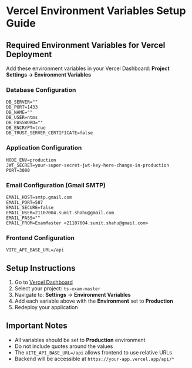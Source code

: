 # Vercel Environment Variables Setup Guide

## Required Environment Variables for Vercel Deployment

Add these environment variables in your Vercel Dashboard:
**Project Settings → Environment Variables**

### Database Configuration
```
DB_SERVER=""
DB_PORT=1433
DB_NAME=""
DB_USER=ntms
DB_PASSWORD=""
DB_ENCRYPT=true
DB_TRUST_SERVER_CERTIFICATE=false
```

### Application Configuration
```
NODE_ENV=production
JWT_SECRET=your-super-secret-jwt-key-here-change-in-production
PORT=3000
```

### Email Configuration (Gmail SMTP)
```
EMAIL_HOST=smtp.gmail.com
EMAIL_PORT=587
EMAIL_SECURE=false
EMAIL_USER=21107004.sumit.shahu@gmail.com
EMAIL_PASS=""
EMAIL_FROM=ExamMaster <21107004.sumit.shahu@gmail.com>
```

### Frontend Configuration
```
VITE_API_BASE_URL=/api
```

## Setup Instructions

1. Go to [Vercel Dashboard](https://vercel.com/dashboard)
2. Select your project: `ts-exam-master`
3. Navigate to: **Settings** → **Environment Variables**
4. Add each variable above with the **Environment** set to **Production**
5. Redeploy your application

## Important Notes

- All variables should be set to **Production** environment
- Do not include quotes around the values
- The `VITE_API_BASE_URL=/api` allows frontend to use relative URLs
- Backend will be accessible at `https://your-app.vercel.app/api/*`
